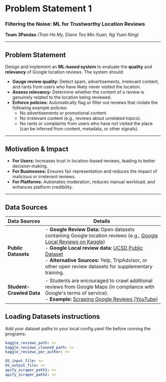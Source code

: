 # **Problem Statement 1**

### **Filtering the Noise: ML for Trustworthy Location Reviews**

**Team 3Pandas** _(Tran Ha My, Diane Teo Min Xuan, Ng Yuen Ning)_

---

## **Problem Statement**

Design and implement an **ML-based system** to evaluate the **quality** and **relevancy** of Google location reviews. The system should:

- **Gauge review quality:** Detect spam, advertisements, irrelevant content, and rants from users who have likely never visited the location.
- **Assess relevancy:** Determine whether the content of a review is genuinely related to the location being reviewed.
- **Enforce policies:** Automatically flag or filter out reviews that violate the following example policies:
  - No advertisements or promotional content.
  - No irrelevant content (e.g., reviews about unrelated topics).
  - No rants or complaints from users who have not visited the place (can be inferred from content, metadata, or other signals).

---

## **Motivation & Impact**

- **For Users:** Increases trust in location-based reviews, leading to better decision-making.
- **For Businesses:** Ensures fair representation and reduces the impact of malicious or irrelevant reviews.
- **For Platforms:** Automates moderation, reduces manual workload, and enhances platform credibility.

---

## **Data Sources**

| **Data Sources**         | **Details**                                                                                                                                                                                                                                                                                                                                                                                                                           |
| ------------------------ | ------------------------------------------------------------------------------------------------------------------------------------------------------------------------------------------------------------------------------------------------------------------------------------------------------------------------------------------------------------------------------------------------------------------------------------- |
| **Public Datasets**      | - **Google Review Data:** Open datasets containing Google location reviews (e.g., [Google Local Reviews on Kaggle](https://www.kaggle.com/datasets/denizbilginn/google-maps-restaurant-reviews))<br>- **Google Local review data:** [UCSD Public Dataset](https://mcauleylab.ucsd.edu/public_datasets/gdrive/googlelocal/)<br>- **Alternative Sources:** Yelp, TripAdvisor, or other open review datasets for supplementary training. |
| **Student-Crawled Data** | - Students are encouraged to crawl additional reviews from Google Maps (in compliance with Google's terms of service).<br>- **Example:** [Scraping Google Reviews (YouTube)](https://www.youtube.com/watch?v=LYMdZ7W9bWQ)                                                                                                                                                                                                             |

## Loading Datasets instructions

Add your dataset paths to your local config.yaml file before running the programs:

```yaml
kaggle_reviews_path: <>
kaggle_reviews_cleaned_path: <>
kaggle_reviews_per_author: <>

US_input_file: <>
US_output_file: <>
apify_scraper_path1: <>
apify_scraper_path2: <>
```
